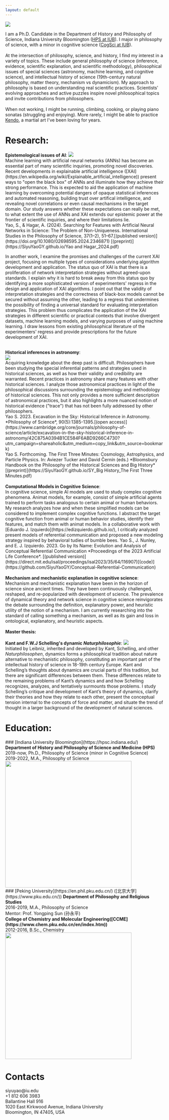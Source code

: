 ```yaml
---
layout: default
---
```


<img src="https://github.com/SiyuYaoGY/SiyuYaoGY.github.io/blob/main/Siyuyao.JPG?raw=true">

I am a Ph.D. Candidate in the Department of History and Philosophy of Science, Indiana University Bloomington ([HPS at IUB](https://hpsc.indiana.edu/)). I major in philosophy of science, with a minor in cognitive science ([CogSci at IUB](https://cogs.indiana.edu/)).
<br>
<br>
At the intersection of philosophy, science, and history, I find my interest in a variety of topics. These include general philosophy of science (inference, evidence, scientific explanation, and scientific methodology), philosophical issues of special sciences (astronomy, machine learning, and cognitive science), and intellectual history of science (19th-century natural philosophy, matter theory, mechanism vs dynamicism). My approach to philosophy is based on understanding real scientific practices. Scientists' evolving approaches and active puzzles inspire novel philosophical topics and invite contributions from philosophers.
<br>
<br>
When not working, I might be running, climbing, cooking, or playing piano sonatas (struggling and enjoying). More rarely, I might be able to practice [Kendo](https://en.wikipedia.org/wiki/Kendo), a martial art I've been loving for years.

<h1 id="Research">Research:</h1>
<strong>Epistemological issues of AI</strong>:
<img src="https://github.com/SiyuYaoGY/SiyuYaoGY.github.io/blob/main/AI.jpeg?raw=true">
<br>
Machine learning with artificial neural networks (ANNs) has become an essential part of many scientific inquiries, promoting novel discoveries. Recent developments in explainable artificial intelligence ([XAI](https://en.wikipedia.org/wiki/Explainable_artificial_intelligence)) present ways to "open the black box" of ANNs and illuminate how they achieve their strong performance. This is expected to aid the application of machine learning by overcoming potential dangers of opaque statistical inferences and automated reasoning, building trust over artifical intelligence, and revealing novel correlations or even causal mechanisms in the target domain. Our study answers whether these expectations can really be met, to what extent the use of ANNs and XAI extends our epistemic power at the frontier of scientific inquiries, and where their limitations lie. 
<br>
Yao, S., & Hagar, A. (2024). Searching for Features with Artificial Neural Networks in Science: The Problem of Non-Uniqueness. International Studies in the Philosophy of Science, 37(1–2), 51–67.[(published version)](https://doi.org/10.1080/02698595.2024.2346871) [(preprint)](https://SiyuYaoGY.github.io/Yao and Hagar_2024.pdf)
<br>

In another work, I examine the promises and challenges of the current XAI project, focusing on multiple types of considerations underlying algorithm development and application. The status quo of XAI is that there is a proliferation of network interpretation strategies without agreed-upon standards. I explain why it is hard to break away from this status quo by identifying a more sophisticated version of experimenters' regress in the design and application of XAI algorithms. I point out that the validity of interpretation strategies and the correctness of black-box models cannot be secured without assuming the other, leading to a regress that undermines the possibility of finding a universal standard for evaluating interpretation strategies. This problem thus complicates the application of the XAI strategies in different scientific or practical contexts that involve divergent datasets, machine learning models, and varying purposes of using machine learning. I draw lessons from existing philosophical literature of the experimenters' regress and provide prescriptions for the future development of XAI.

<br>
<strong>Historical inferences in astronomy</strong>: 
<br>
<img src="https://github.com/SiyuYaoGY/SiyuYaoGY.github.io/blob/main/Gaia.jpg?raw=true">
<br>
Acquiring knowledge about the deep past is difficult. Philosophers have been studying the special inferential patterns and strategies used in historical sciences, as well as how their validity and credibility are warranted. Recent practices in astronomy share many features with other historical sciences. I analyze those astronomical practices in light of the philosophical discussions surrounding the epistemology and methodology of historical sciences. This not only provides a more sufficient description of astronomical practices, but it also highlights a more nuanced notion of historical evidence ("trace") that has not been fully addressed by other philosophers. 
<br>
Yao S. 2023. Excavation in the Sky: Historical Inference in Astronomy. *Philosophy of Science*, 90(5):1385-1395.[(open access)](https://www.cambridge.org/core/journals/philosophy-of-science/article/excavation-in-the-sky-historical-inference-in-astronomy/42C875A0394B1CE584F6ABD9266C4730?utm_campaign=shareaholic&utm_medium=copy_link&utm_source=bookmark)
<br>
Yao S. Forthcoming. The First Three Minutes: Cosmology, Astrophysics, and Particle Physics. In: Aviezer Tucker and David Černín (eds.) *Bloomsbury Handbook on the Philosophy of the Historical Sciences and Big History*[(preprint)](https://SiyuYaoGY.github.io/SY_Big History_The First Three Minutes.pdf)
<br>
<br>
<strong>Computational Models in Cognitive Science</strong>: 
<br>
In cognitive science, simple AI models are used to study complex cognitive phenomena. Animat models, for example, consist of simple artificial agents trained to perform tasks analogous to certain animal or human behaviors. My research analyzes how and when these simplified models can be considered to implement complex cognitive functions. I abstract the target cognitive function from animal or human behavior studies, identify their features, and match them with animat models. In a collaborative work with [Eduardo J. Izquierdo](https://edizquierdo.github.io/), I critically analyzed present models of referential communication and proposed a new modeling strategy inspired by behavioral tudies of bumble bees.
Yao S., J. Nunley, and E. J. Izquierdo. 2023. Go by Its Name: Evolution and Analysis of Conceptual Referential Communication *Proceedings of the 2023 Artificial Life Conference*. [(published version)](https://direct.mit.edu/isal/proceedings/isal2023/35/64/116907)[(code)](https://github.com/SiyuYaoGY/Conceptual-Referential-Communication)
<br>
<br>
<strong>Mechanism and mechanistic explanation in cognitive science</strong>: 
<br>
Mechanism and mechanistic explanation have been in the horizon of science since ancient times. They have been continuously challenged, reshaped, and re-popularized with development of science. The prevalence of dynamical theory and network science in cognitive science reinvigorates the debate surrounding the definition, explanatory power, and heuristic utility of the notion of a mechanism. I am currently researching into the standard of calling something a mechanism, as well as its gain and loss in ontological, explanatory, and heuristic aspects.
<br>
<br>
<strong>Master thesis:</strong>
<br>
<br>
<strong>Kant and F.W.J Schelling's dynamic <i>Naturphilosophie</i></strong>: 
<img src="https://github.com/SiyuYaoGY/SiyuYaoGY.github.io/blob/main/SchellingKant.png?raw=true">
<br>
Initiated by Leibniz, inherited and developed by Kant, Schelling, and other <i>Naturphilosophen</i>, dynamics forms a philosophical tradition about nature alternative to mechanistic philosophy, constituting an important part of the intellectual history of science in 18-19th century Europe. Kant and Schelling’s thoughts about dynamics are crucial parts of this tradition, but there are significant differences between them. These differences relate to the remaining problems of Kant’s dynamics and and how Schelling recognizes, analyzes, and tentatively surmounts those problems. I study Schelling’s critique and development of Kant’s theory of dynamics, clarify their theories and how they relate to each other, present the conceptual tension internal to the concepts of force and matter, and situate the trend of thought in a larger background of the development of natural sciences.

<h1 id="Education">Education:</h1>
### [Indiana University Bloomington](https://hpsc.indiana.edu/)
<strong>Department of History and Philosophy of Science and Medicine (HPS)</strong>
<br>
2019-now, Ph.D., Philosophy of Science (minor in Cognitive Science)
<br>
2019-2022, M.A., Philosophy of Science
<img src="https://github.com/SiyuYaoGY/SiyuYaoGY.github.io/blob/main/IUB.jpg?raw=true" width="400">
<br>
### [Peking University](https://en.phil.pku.edu.cn/) ([北京大学](https://www.pku.edu.cn/))
<strong>Department of Philosophy and Religious Studies</strong>
<br>
2016-2019, M.A., Philosophy of Science
<br>
Mentor: Prof. Yongping Sun (孙永平)
<br>
<strong>College of Chemistry and Molecular Engineering([CCME](https://www.chem.pku.edu.cn/en/index.htm))</strong>
<br>
2012-2016, B.Sc., Chemistry
<br>
<img src="https://github.com/SiyuYaoGY/SiyuYaoGY.github.io/blob/main/PKU.jpg?raw=true" width="400">

<h1 id="Contacts">Contacts</h1>
siyuyao@iu.edu
<br>
+1 812 606 3983
<br>
Ballantine Hall 916
<br>
1020 East Kirkwood Avenue, Indiana University
<br>
Bloomington, IN 47405, USA
